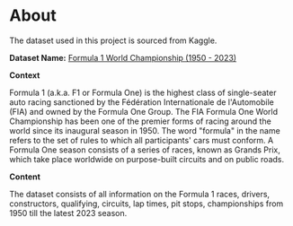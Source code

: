 # About

The dataset used in this project is sourced from Kaggle. 

**Dataset Name:** [Formula 1 World Championship (1950 - 2023)](https://www.kaggle.com/datasets/rohanrao/formula-1-world-championship-1950-2020)

**Context** 

Formula 1 (a.k.a. F1 or Formula One) is the highest class of single-seater auto racing sanctioned by the Fédération Internationale de l'Automobile (FIA) and owned by the Formula One Group. The FIA Formula One World Championship has been one of the premier forms of racing around the world since its inaugural season in 1950. The word "formula" in the name refers to the set of rules to which all participants' cars must conform. A Formula One season consists of a series of races, known as Grands Prix, which take place worldwide on purpose-built circuits and on public roads.

**Content**

The dataset consists of all information on the Formula 1 races, drivers, constructors, qualifying, circuits, lap times, pit stops, championships from 1950 till the latest 2023 season.